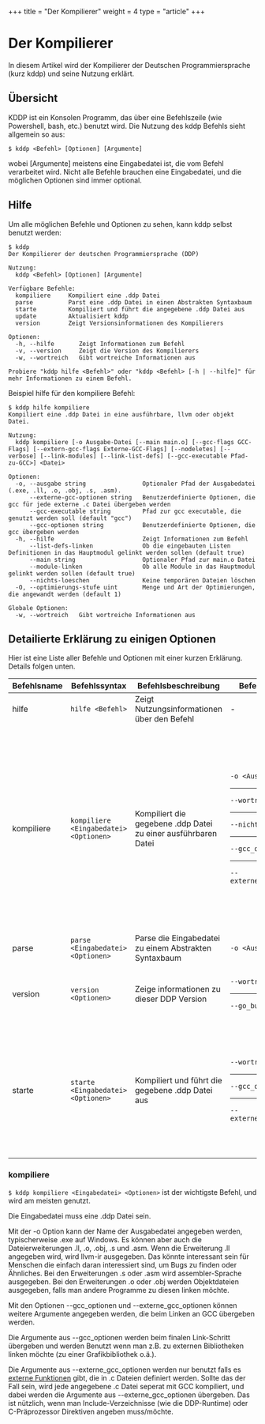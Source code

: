 +++
title = "Der Kompilierer"
weight = 4
type = "article"
+++

# Der Kompilierer
<to-do></to-do>

In diesem Artikel wird der Kompilierer der Deutschen Programmiersprache (kurz kddp) und seine Nutzung erklärt.

## Übersicht

KDDP ist ein Konsolen Programm, das über eine Befehlszeile (wie Powershell, bash, etc.) benutzt wird.
Die Nutzung des kddp Befehls sieht allgemein so aus:

```terminal
$ kddp <Befehl> [Optionen] [Argumente]
```

wobei [Argumente] meistens eine Eingabedatei ist, die vom Befehl verarbeitet wird.
Nicht alle Befehle brauchen eine Eingabedatei, und die möglichen Optionen sind immer optional.

## Hilfe

Um alle möglichen Befehle und Optionen zu sehen, kann kddp selbst benutzt werden:

```terminal
$ kddp
Der Kompilierer der deutschen Programmiersprache (DDP)

Nutzung:
  kddp <Befehl> [Optionen] [Argumente]

Verfügbare Befehle:
  kompiliere     Kompiliert eine .ddp Datei
  parse          Parst eine .ddp Datei in einen Abstrakten Syntaxbaum
  starte         Kompiliert und führt die angegebene .ddp Datei aus
  update         Aktualisiert kddp
  version        Zeigt Versionsinformationen des Kompilierers

Optionen:
  -h, --hilfe       Zeigt Informationen zum Befehl
  -v, --version     Zeigt die Version des Kompilierers
  -w, --wortreich   Gibt wortreiche Informationen aus

Probiere "kddp hilfe <Befehl>" oder "kddp <Befehl> [-h | --hilfe]" für mehr Informationen zu einem Befehl.
```

Beispiel hilfe für den kompiliere Befehl:

```terminal
$ kddp hilfe kompiliere
Kompiliert eine .ddp Datei in eine ausführbare, llvm oder objekt Datei.

Nutzung:
  kddp kompiliere [-o Ausgabe-Datei [--main main.o] [--gcc-flags GCC-Flags] [--extern-gcc-flags Externe-GCC-Flags] [--nodeletes] [--verbose] [--link-modules] [--link-list-defs] [--gcc-executable Pfad-zu-GCC>] <Datei>

Optionen:
  -o, --ausgabe string                Optionaler Pfad der Ausgabedatei (.exe, .ll, .o, .obj, .s, .asm).
      --externe-gcc-optionen string   Benutzerdefinierte Optionen, die gcc für jede externe .c Datei übergeben werden
      --gcc-executable string         Pfad zur gcc executable, die genutzt werden soll (default "gcc")
      --gcc-optionen string           Benutzerdefinierte Optionen, die gcc übergeben werden
  -h, --hilfe                         Zeigt Informationen zum Befehl
      --list-defs-linken              Ob die eingebauten Listen Definitionen in das Hauptmodul gelinkt werden sollen (default true)
      --main string                   Optionaler Pfad zur main.o Datei
      --module-linken                 Ob alle Module in das Hauptmodul gelinkt werden sollen (default true)
      --nichts-loeschen               Keine temporären Dateien löschen
  -O, --optimierungs-stufe uint       Menge und Art der Optimierungen, die angewandt werden (default 1)

Globale Optionen:
  -w, --wortreich   Gibt wortreiche Informationen aus
```

## Detailierte Erklärung zu einigen Optionen

<to-do></to-do>

Hier ist eine Liste aller Befehle und Optionen mit einer kurzen Erklärung.
Details folgen unten.

| Befehlsname | Befehlssyntax                          | Befehlsbeschreibung                                            | Befehlsoptionen                                                                                            | Optionsbeschreibungen                                                                                                                                                                                                                                                        |
| ----------- | -------------------------------------- | -------------------------------------------------------------- | ---------------------------------------------------------------------------------------------------------- | ---------------------------------------------------------------------------------------------------------------------------------------------------------------------------------------------------------------------------------------------------------------------------- |
| hilfe       | `hilfe <Befehl>`                       | Zeigt Nutzungsinformationen über den Befehl                    | -                                                                                                          | -                                                                                                                                                                                                                                                                            |
| kompiliere  | `kompiliere <Eingabedatei> <Optionen>` | Kompiliert die gegebene .ddp Datei zu einer ausführbaren Datei | `-o <Ausgabepfad>`<hr>`--wortreich`<hr>`--nichts_loeschen`<hr>`--gcc_optionen`<hr>`--externe_gcc_optionen` | Optionaler Pfad der Ausgabedatei<hr>Gibt wortreiche Informationen während des Befehls<hr>Temporäre Dateien werden nicht gelöscht<hr>Benutzerdefinierte Optionen, die gcc übergeben werden<hr>Benutzerdefinierte Optionen, die gcc für jede externe .c Datei übergeben werden |
| parse       | `parse <Eingabedatei> <Optionen>`      | Parse die Eingabedatei zu einem Abstrakten Syntaxbaum          | `-o <Ausgabepfad>`                                                                                         | Optionaler Pfad der Ausgabedatei                                                                                                                                                                                                                                             |
| version     | `version <Optionen>`                   | Zeige informationen zu dieser DDP Version                      | `--wortreich`<hr>`--go_build_info`                                                                         | Zeige wortreiche Informationen<hr>Zeige Go build Informationen                                                                                                                                                                                                               |
| starte      | `starte <Eingabedatei> <Optionen>`     | Kompiliert und führt die gegebene .ddp Datei aus               | `--wortreich`<hr>`--gcc_optionen`<hr>`--externe_gcc_optionen`                                              | Gibt wortreiche Informationen während des Befehls<hr>Benutzerdefinierte Optionen, die gcc übergeben werden<hr>Benutzerdefinierte Optionen, die gcc für jede externe .c Datei übergeben werden                                                                                |

### kompiliere

`$ kddp kompiliere <Eingabedatei> <Optionen>` ist der wichtigste Befehl, und wird am meisten genutzt.

Die Eingabedatei muss eine .ddp Datei sein.

Mit der -o Option kann der Name der Ausgabedatei angegeben werden, typischerweise .exe auf Windows. 
Es können aber auch die Dateierweiterungen .ll, .o, .obj, .s und .asm.
Wenn die Erweiterung .ll angegeben wird, wird llvm-ir ausgegeben. Das könnte interessant sein für Menschen die einfach daran interessiert sind, um Bugs zu finden oder Ähnliches.
Bei den Erweiterungen .s oder .asm wird assembler-Sprache ausgegeben.
Bei den Erweiterungen .o oder .obj werden Objektdateien ausgegeben, falls man andere Programme zu diesen linken möchte.

Mit den Optionen --gcc_optionen und --externe_gcc_optionen können weitere Argumente angegeben werden, die beim Linken an GCC übergeben werden.

Die Argumente aus --gcc_optionen werden beim finalen Link-Schritt übergeben und werden Benutzt wenn man z.B. zu externen Bibliotheken linken möchte (zu einer Grafikbibliothek o.ä.).

Die Argumente aus --externe_gcc_optionen werden nur benutzt falls es [externe Funktionen](/Bedienungsanleitung/de/Programmierung/Funktionen/Externe-Funktionen/) gibt, die in .c Dateien definiert werden. Sollte das der Fall sein, wird jede angegebene .c Datei seperat mit GCC kompiliert, und dabei werden die Argumente aus --externe_gcc_optionen übergeben.
Das ist nützlich, wenn man Include-Verzeichnisse (wie die DDP-Runtime) oder C-Präprozessor Direktiven angeben muss/möchte.
